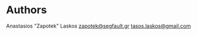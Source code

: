 # Authors


Anastasios "Zapotek" Laskos
        <zapotek@segfault.gr>
        <tasos.laskos@gmail.com>